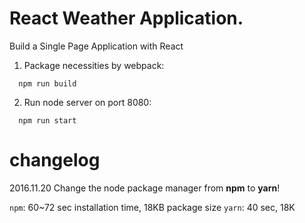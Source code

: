 # React Weather Application.

Build a Single Page Application with React

1. Package necessities by webpack:
```
  npm run build
```
2. Run node server on port 8080:
```
  npm run start
```

# changelog
2016.11.20 Change the node package manager from __npm__ to __yarn__!

``npm``: 60~72 sec installation time, 18KB package size
``yarn``: 40 sec, 18K
